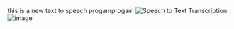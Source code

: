 this is a new text to speech progamprogam
<img src="https://www.whichvoip.com/images/articles/speech-to-text.jpg" alt="Speech to Text Transcription"/>![image](https://github.com/3x8M0JU5zK4/text-to-speech/assets/157989465/0a67fe3f-8948-4ac6-adc0-2fe31253ba9a)
